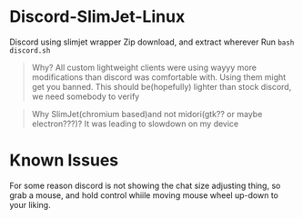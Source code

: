 # Discord-SlimJet-Linux
Discord using slimjet wrapper
Zip download, and extract wherever
Run ```bash discord.sh```

> Why?
All custom lightweight clients were using wayyy more modifications than discord was comfortable with. Using them might get you banned. This should be(hopefully) lighter than stock discord, we need somebody to verify

>Why SlimJet(chromium based)and not midori(gtk?? or maybe electron???)?
It was leading to slowdown on my device

# Known Issues
For some reason discord is not showing the chat size adjusting thing, so grab a mouse, and hold control whiile moving mouse wheel up-down to your liking.
